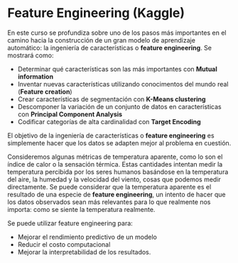 # Feature Engineering (Kaggle)
En este curso se profundiza sobre uno de los pasos más importantes en el camino hacia la construcción de un gran modelo de aprendizaje automático: la ingeniería de características o **feature engineering**. Se mostrará como:

- Determinar qué características son las más importantes con **Mutual information**
- Inventar nuevas características utilizando conocimentos del mundo real (**Feature creation**)
- Crear características de segmentación con **K-Means clustering**
- Descomponer la variación de un conjunto de datos en características con **Principal Component Analysis**
- Codificar categorías de alta cardinalidad con **Target Encoding**

El objetivo de la ingeniería de características o **feature engineering** es simplemente hacer que los datos se adapten mejor al problema en cuestión.

Consideremos algunas métricas de temperatura aparente, como lo son el índice de calor o la sensación térmica. Estas cantidades intentan medir la temperatura percibida por los seres humanos basándose en la temperatura del aire, la humedad y la velocidad del viento, cosas que podemos medir directamente. Se puede considerar que la temperatura aparente es el resultado de una especie de **feature engineering**, un intento de hacer que los datos observados sean más relevantes para lo que realmente nos importa: como se siente la temperatura realmente.

Se puede utilizar feature engineering para:
- Mejorar el rendimiento predictivo de un modelo
- Reducir el costo computacional
- Mejorar la interpretabilidad de los resultados.